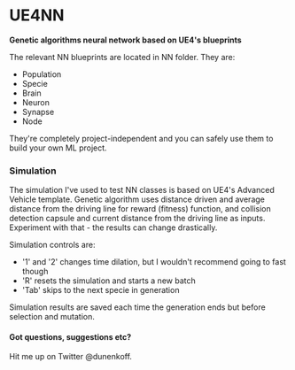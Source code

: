 # UE4NN
**Genetic algorithms neural network based on UE4's blueprints**

The relevant NN blueprints are located in NN folder. They are:

- Population
- Specie
- Brain
- Neuron
- Synapse
- Node

They're completely project-independent and you can safely use them to build your own ML project.

### Simulation

The simulation I've used to test NN classes is based on UE4's Advanced Vehicle template. Genetic algorithm uses distance driven and average distance from the driving line for reward (fitness) function, and collision detection capsule and current distance from the driving line as inputs. Experiment with that - the results can change drastically.

Simulation controls are:

- '1' and '2' changes time dilation, but I wouldn't recommend going to fast though
- 'R' resets the simulation and starts a new batch
- 'Tab' skips to the next specie in generation

Simulation results are saved each time the generation ends but before selection and mutation.

#### Got questions, suggestions etc?

Hit me up on Twitter @dunenkoff.